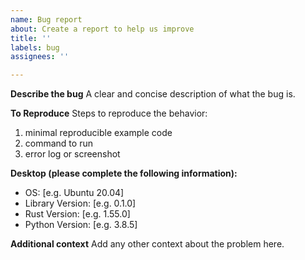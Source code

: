 ```yaml
---
name: Bug report
about: Create a report to help us improve
title: ''
labels: bug
assignees: ''

---
```


**Describe the bug**
A clear and concise description of what the bug is.

**To Reproduce**
Steps to reproduce the behavior:
1. minimal reproducible example code
2. command to run
3. error log or screenshot

**Desktop (please complete the following information):**
 - OS: [e.g. Ubuntu 20.04]
 - Library Version: [e.g. 0.1.0]
 - Rust Version: [e.g. 1.55.0]
 - Python Version: [e.g. 3.8.5]

**Additional context**
Add any other context about the problem here.
